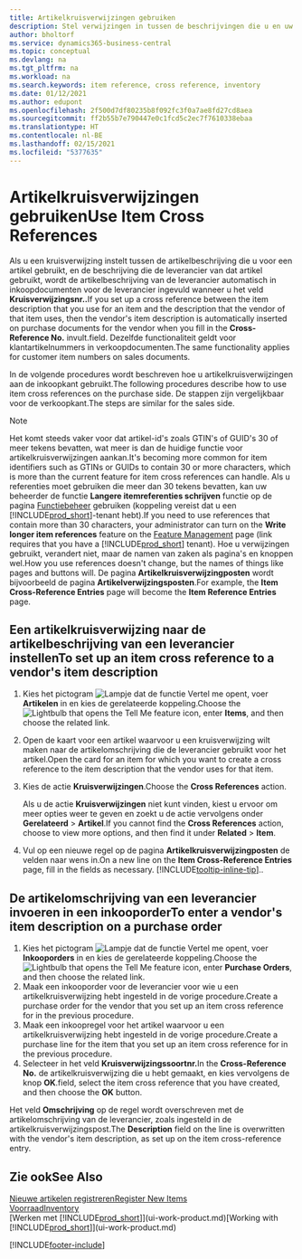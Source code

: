 ```yaml
---
title: Artikelkruisverwijzingen gebruiken
description: Stel verwijzingen in tussen de beschrijvingen die u en uw leverancier voor een artikel gebruiken, zodat u de artikelbeschrijving van de leverancier op inkoopdocumenten kunt invoegen.
author: bholtorf
ms.service: dynamics365-business-central
ms.topic: conceptual
ms.devlang: na
ms.tgt_pltfrm: na
ms.workload: na
ms.search.keywords: item reference, cross reference, inventory
ms.date: 01/12/2021
ms.author: edupont
ms.openlocfilehash: 2f500d7df80235b8f092fc3f0a7ae8fd27cd8aea
ms.sourcegitcommit: ff2b55b7e790447e0c1fcd5c2ec7f7610338ebaa
ms.translationtype: HT
ms.contentlocale: nl-BE
ms.lasthandoff: 02/15/2021
ms.locfileid: "5377635"
---
```

# <a name="use-item-cross-references"></a><span data-ttu-id="a6cbe-103">Artikelkruisverwijzingen gebruiken</span><span class="sxs-lookup"><span data-stu-id="a6cbe-103">Use Item Cross References</span></span>
<span data-ttu-id="a6cbe-104">Als u een kruisverwijzing instelt tussen de artikelbeschrijving die u voor een artikel gebruikt, en de beschrijving die de leverancier van dat artikel gebruikt, wordt de artikelbeschrijving van de leverancier automatisch in inkoopdocumenten voor de leverancier ingevuld wanneer u het veld **Kruisverwijzingsnr..**</span><span class="sxs-lookup"><span data-stu-id="a6cbe-104">If you set up a cross reference between the item description that you use for an item and the description that the vendor of that item uses, then the vendor's item description is automatically inserted on purchase documents for the vendor when you fill in the **Cross-Reference No.**</span></span> <span data-ttu-id="a6cbe-105">invult.</span><span class="sxs-lookup"><span data-stu-id="a6cbe-105">field.</span></span> <span data-ttu-id="a6cbe-106">Dezelfde functionaliteit geldt voor klantartikelnummers in verkoopdocumenten.</span><span class="sxs-lookup"><span data-stu-id="a6cbe-106">The same functionality applies for customer item numbers on sales documents.</span></span>

<span data-ttu-id="a6cbe-107">In de volgende procedures wordt beschreven hoe u artikelkruisverwijzingen aan de inkoopkant gebruikt.</span><span class="sxs-lookup"><span data-stu-id="a6cbe-107">The following procedures describe how to use item cross references on the purchase side.</span></span> <span data-ttu-id="a6cbe-108">De stappen zijn vergelijkbaar voor de verkoopkant.</span><span class="sxs-lookup"><span data-stu-id="a6cbe-108">The steps are similar for the sales side.</span></span>

> [!NOTE]
> <span data-ttu-id="a6cbe-109">Het komt steeds vaker voor dat artikel-id's zoals GTIN's of GUID's 30 of meer tekens bevatten, wat meer is dan de huidige functie voor artikelkruisverwijzingen aankan.</span><span class="sxs-lookup"><span data-stu-id="a6cbe-109">It's becoming more common for item identifiers such as GTINs or GUIDs to contain 30 or more characters, which is more than the current feature for item cross references can handle.</span></span> <span data-ttu-id="a6cbe-110">Als u referenties moet gebruiken die meer dan 30 tekens bevatten, kan uw beheerder de functie **Langere itemreferenties schrijven** functie op de pagina [Functiebeheer](https://businesscentral.dynamics.com/?page=2610) gebruiken (koppeling vereist dat u een [!INCLUDE[prod_short](includes/prod_short.md)]-tenant hebt).</span><span class="sxs-lookup"><span data-stu-id="a6cbe-110">If you need to use references that contain more than 30 characters, your administrator can turn on the **Write longer item references** feature on the [Feature Management](https://businesscentral.dynamics.com/?page=2610) page (link requires that you have a [!INCLUDE[prod_short](includes/prod_short.md)] tenant).</span></span> <span data-ttu-id="a6cbe-111">Hoe u verwijzingen gebruikt, verandert niet, maar de namen van zaken als pagina's en knoppen wel.</span><span class="sxs-lookup"><span data-stu-id="a6cbe-111">How you use references doesn't change, but the names of things like pages and buttons will.</span></span> <span data-ttu-id="a6cbe-112">De pagina **Artikelkruisverwijzingposten** wordt bijvoorbeeld de pagina **Artikelverwijzingsposten**.</span><span class="sxs-lookup"><span data-stu-id="a6cbe-112">For example, the **Item Cross-Reference Entries** page will become the **Item Reference Entries** page.</span></span>

## <a name="to-set-up-an-item-cross-reference-to-a-vendors-item-description"></a><span data-ttu-id="a6cbe-113">Een artikelkruisverwijzing naar de artikelbeschrijving van een leverancier instellen</span><span class="sxs-lookup"><span data-stu-id="a6cbe-113">To set up an item cross reference to a vendor's item description</span></span>

1. <span data-ttu-id="a6cbe-114">Kies het pictogram ![Lampje dat de functie Vertel me opent](media/ui-search/search_small.png "Vertel me wat u wilt doen"), voer **Artikelen** in en kies de gerelateerde koppeling.</span><span class="sxs-lookup"><span data-stu-id="a6cbe-114">Choose the ![Lightbulb that opens the Tell Me feature](media/ui-search/search_small.png "Tell me what you want to do") icon, enter **Items**, and then choose the related link.</span></span>
2. <span data-ttu-id="a6cbe-115">Open de kaart voor een artikel waarvoor u een kruisverwijzing wilt maken naar de artikelomschrijving die de leverancier gebruikt voor het artikel.</span><span class="sxs-lookup"><span data-stu-id="a6cbe-115">Open the card for an item for which you want to create a cross reference to the item description that the vendor uses for that item.</span></span>
3. <span data-ttu-id="a6cbe-116">Kies de actie **Kruisverwijzingen**.</span><span class="sxs-lookup"><span data-stu-id="a6cbe-116">Choose the **Cross References** action.</span></span>

     <span data-ttu-id="a6cbe-117">Als u de actie **Kruisverwijzingen** niet kunt vinden, kiest u ervoor om meer opties weer te geven en zoekt u de actie vervolgens onder **Gerelateerd** > **Artikel**.</span><span class="sxs-lookup"><span data-stu-id="a6cbe-117">If you cannot find the **Cross References** action, choose to view more options, and then find it under **Related** > **Item**.</span></span>
  
4. <span data-ttu-id="a6cbe-118">Vul op een nieuwe regel op de pagina **Artikelkruisverwijzingposten** de velden naar wens in.</span><span class="sxs-lookup"><span data-stu-id="a6cbe-118">On a new line on the **Item Cross-Reference Entries** page, fill in the fields as necessary.</span></span> [!INCLUDE[tooltip-inline-tip](includes/tooltip-inline-tip_md.md)]<span data-ttu-id="a6cbe-119">.</span><span class="sxs-lookup"><span data-stu-id="a6cbe-119">.</span></span>

## <a name="to-enter-a-vendors-item-description-on-a-purchase-order"></a><span data-ttu-id="a6cbe-120">De artikelomschrijving van een leverancier invoeren in een inkooporder</span><span class="sxs-lookup"><span data-stu-id="a6cbe-120">To enter a vendor's item description on a purchase order</span></span>

1. <span data-ttu-id="a6cbe-121">Kies het pictogram ![Lampje dat de functie Vertel me opent](media/ui-search/search_small.png "Vertel me wat u wilt doen"), voer **Inkooporders** in en kies de gerelateerde koppeling.</span><span class="sxs-lookup"><span data-stu-id="a6cbe-121">Choose the ![Lightbulb that opens the Tell Me feature](media/ui-search/search_small.png "Tell me what you want to do") icon, enter **Purchase Orders**, and then choose the related link.</span></span>
2. <span data-ttu-id="a6cbe-122">Maak een inkooporder voor de leverancier voor wie u een artikelkruisverwijzing hebt ingesteld in de vorige procedure.</span><span class="sxs-lookup"><span data-stu-id="a6cbe-122">Create a purchase order for the vendor that you set up an item cross reference for in the previous procedure.</span></span>
3. <span data-ttu-id="a6cbe-123">Maak een inkoopregel voor het artikel waarvoor u een artikelkruisverwijzing hebt ingesteld in de vorige procedure.</span><span class="sxs-lookup"><span data-stu-id="a6cbe-123">Create a purchase line for the item that you set up an item cross reference for in the previous procedure.</span></span>
4. <span data-ttu-id="a6cbe-124">Selecteer in het veld **Kruisverwijzingssoortnr.**</span><span class="sxs-lookup"><span data-stu-id="a6cbe-124">In the **Cross-Reference No.**</span></span> <span data-ttu-id="a6cbe-125">de artikelkruisverwijzing die u hebt gemaakt, en kies vervolgens de knop **OK**.</span><span class="sxs-lookup"><span data-stu-id="a6cbe-125">field, select the item cross reference that you have created, and then choose the **OK** button.</span></span>

<span data-ttu-id="a6cbe-126">Het veld **Omschrijving** op de regel wordt overschreven met de artikelomschrijving van de leverancier, zoals ingesteld in de artikelkruisverwijzingspost.</span><span class="sxs-lookup"><span data-stu-id="a6cbe-126">The **Description** field on the line is overwritten with the vendor's item description, as set up on the item cross-reference entry.</span></span>

## <a name="see-also"></a><span data-ttu-id="a6cbe-127">Zie ook</span><span class="sxs-lookup"><span data-stu-id="a6cbe-127">See Also</span></span>
[<span data-ttu-id="a6cbe-128">Nieuwe artikelen registreren</span><span class="sxs-lookup"><span data-stu-id="a6cbe-128">Register New Items</span></span>](inventory-how-register-new-items.md)  
[<span data-ttu-id="a6cbe-129">Voorraad</span><span class="sxs-lookup"><span data-stu-id="a6cbe-129">Inventory</span></span>](inventory-manage-inventory.md)  
<span data-ttu-id="a6cbe-130">[Werken met [!INCLUDE[prod_short](includes/prod_short.md)]](ui-work-product.md)</span><span class="sxs-lookup"><span data-stu-id="a6cbe-130">[Working with [!INCLUDE[prod_short](includes/prod_short.md)]](ui-work-product.md)</span></span>


[!INCLUDE[footer-include](includes/footer-banner.md)]